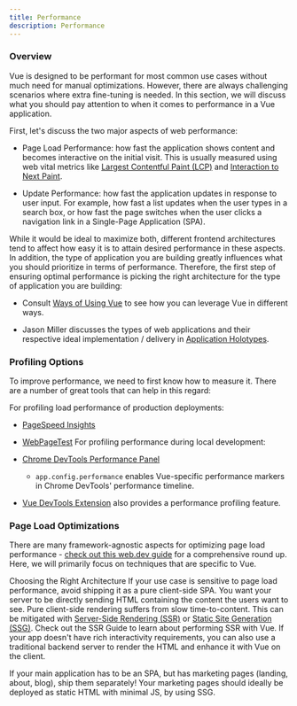 ```yaml
---
title: Performance
description: Performance
---
```


### Overview​
Vue is designed to be performant for most common use cases without much need for manual optimizations. However, there are always challenging scenarios where extra fine-tuning is needed. In this section, we will discuss what you should pay attention to when it comes to performance in a Vue application.

First, let's discuss the two major aspects of web performance:

- Page Load Performance: how fast the application shows content and becomes interactive on the initial visit. This is usually measured using web vital metrics like [Largest Contentful Paint (LCP)](https://web.dev/articles/lcp) and [Interaction to Next Paint](https://web.dev/articles/inp).

- Update Performance: how fast the application updates in response to user input. For example, how fast a list updates when the user types in a search box, or how fast the page switches when the user clicks a navigation link in a Single-Page Application (SPA).

While it would be ideal to maximize both, different frontend architectures tend to affect how easy it is to attain desired performance in these aspects. In addition, the type of application you are building greatly influences what you should prioritize in terms of performance. Therefore, the first step of ensuring optimal performance is picking the right architecture for the type of application you are building:

- Consult [Ways of Using Vue]() to see how you can leverage Vue in different ways.

- Jason Miller discusses the types of web applications and their respective ideal implementation / delivery in [Application Holotypes](https://jasonformat.com/application-holotypes/).

### Profiling Options​
To improve performance, we need to first know how to measure it. There are a number of great tools that can help in this regard:

For profiling load performance of production deployments:

- [PageSpeed Insights](https://pagespeed.web.dev/)
- [WebPageTest](https://www.webpagetest.org/)
For profiling performance during local development:

- [Chrome DevTools Performance Panel](https://developer.chrome.com/docs/devtools/performance)
    - `app.config.performance` enables Vue-specific performance markers in Chrome DevTools' performance timeline.
- [Vue DevTools Extension]() also provides a performance profiling feature.

### Page Load Optimizations​
There are many framework-agnostic aspects for optimizing page load performance - [check out this web.dev guide](https://web.dev/explore/fast) for a comprehensive round up. Here, we will primarily focus on techniques that are specific to Vue.

Choosing the Right Architecture​
If your use case is sensitive to page load performance, avoid shipping it as a pure client-side SPA. You want your server to be directly sending HTML containing the content the users want to see. Pure client-side rendering suffers from slow time-to-content. This can be mitigated with [Server-Side Rendering (SSR)]() or [Static Site Generation (SSG)](). Check out the SSR Guide to learn about performing SSR with Vue. If your app doesn't have rich interactivity requirements, you can also use a traditional backend server to render the HTML and enhance it with Vue on the client.

If your main application has to be an SPA, but has marketing pages (landing, about, blog), ship them separately! Your marketing pages should ideally be deployed as static HTML with minimal JS, by using SSG.

